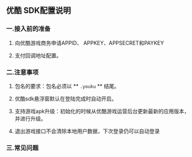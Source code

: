 ## 优酷 SDK配置说明

### 一.接入前的准备

1. 向优酷游戏商务申请APPID、 APPKEY、APPSECRET和PAYKEY

2. 支付回调地址配置。

### 二.注意事项

 1.  包名的要求：包名必须以 ** `.youku` ** 结尾。

 2.  优酷sdk悬浮窗默认在登陆完成时自动开启。

 3.  支持游戏apk升级：初始化的时候从优酷游戏运营后台更新最新的应用版本，并进行升级。

 4.  退出游戏接口不会清除本地用户数据，下次登录仍可以自动登录

### 三.常见问题
